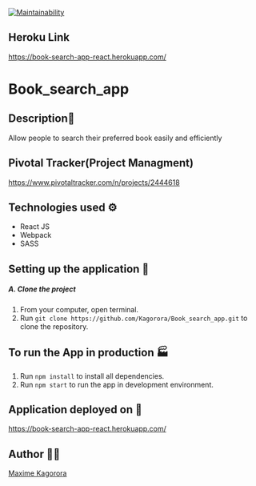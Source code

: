 [![Maintainability](https://api.codeclimate.com/v1/badges/842727e0c2efc4828fd6/maintainability)](https://codeclimate.com/github/Kagorora/Book_search_app/maintainability)

## Heroku Link
https://book-search-app-react.herokuapp.com/

# Book_search_app

## Description:telescope:
Allow people to search their preferred book easily and efficiently

## Pivotal Tracker(Project Managment)
https://www.pivotaltracker.com/n/projects/2444618

## Technologies used :gear:
- React JS
- Webpack
- SASS



## Setting up the application :wrench:

##### A. Clone the project
1. From your computer, open terminal. 
2. Run `git clone https://github.com/Kagorora/Book_search_app.git` to clone the repository.

## To run the App in production :factory:

1. Run `npm install` to install all dependencies.
2. Run `npm start` to run the app in development environment. 

## Application deployed on 🚀
https://book-search-app-react.herokuapp.com/

## Author :man_artist:

[Maxime Kagorora](https://github.com/Kagorora)

